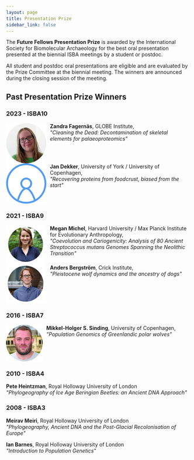 ```yaml
---
layout: page
title: Presentation Prize
sidebar_link: false
---
```


The <b>Future Fellows Presentation Prize</b> is awarded by the International Society for Biomolecular Archaeology for the best oral presentation presented at the biennial ISBA meetings by a student or postdoc.

All student and postdoc oral presentations are eligible and are evaluated by the Prize Committee at the biennial meeting. The winners are announced during the closing session of the meeting.

## Past Presentation Prize Winners

### 2023 - ISBA10

<img align="left" style="margin-right: 10px;" width="110" src="/assets/images/profile_pictures/FAGERNAS_Zandra.jpg">
<b>Zandra Fagernäs</b>, GLOBE Institute, <br>
<i>"Cleaning the Dead: Decontamination of skeletal elements for palaeoproteomics"</i>
<br clear="left">

<img align="left" style="margin-right: 10px;" width="110" src="/assets/images/profile_pictures/ACCOUNT_Anonymous.png">
<b>Jan Dekker</b>, University of York / University of Copenhagen, <br>
<i>"Recovering proteins from foodcrust, biased from the start"</i>
<br clear="left">


### 2021 - ISBA9

<img align="left" style="margin-right: 10px;" width="110" src="/assets/images/profile_pictures/MICHEL_Megan.jpg">
<b>Megan Michel</b>, Harvard University / Max Planck Institute for Evolutionary Anthropology, <br>
<i>"Coevolution and Cariogenicity: Analysis of 80 Ancient Streptococcus mutans Genomes Spanning the Neolithic Transition"</i>
<br clear="left">

<img align="left" style="margin-right: 10px;" width="110" src="/assets/images/profile_pictures/BERGSTROM_Anders.jpg">
<b>Anders Bergström</b>, Crick Institute, <br>
<i>"Pleistocene wolf dynamics and the ancestry of dogs"</i>
<br clear="left">

### 2016 - ISBA7

<img align="left" style="margin-right: 10px;" width="100" src="/assets/images/profile_pictures/SINDING_Mikkel.jpg">
<b>Mikkel-Holger S. Sinding</b>, University of Copenhagen, <br>
<i>"Population Genomics of Greenlandic polar wolves"</i>
<br clear="left">

### 2010 - ISBA4

<b>Pete Heintzman</b>, Royal Holloway University of London<br>
<i>"Phylogeography of Ice Age Beringian Beetles: an Ancient DNA Approach"</i>
<br clear="left">

### 2008 - ISBA3

<b>Meirav Meiri</b>, Royal Holloway University of London<br>
<i>"Phylogeography, Ancient DNA and the Post-Glacial Recolonisation of Europe"</i>
<br clear="left">

<b>Ian Barnes</b>, Royal Holloway University of London<br>
<i>"Introduction to Population Genetics"</i>
<br clear="left">
